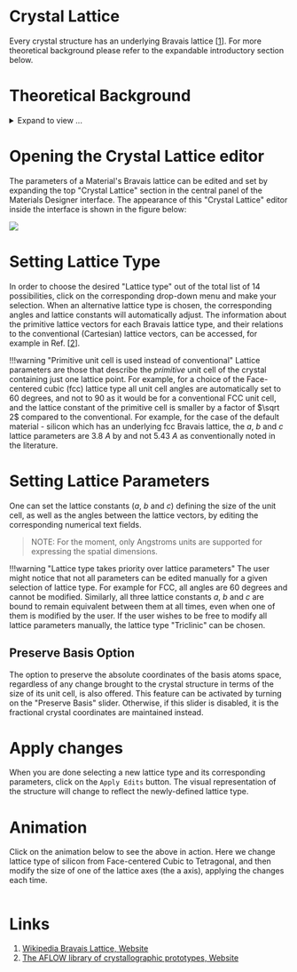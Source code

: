 # Crystal Lattice

Every crystal structure has an underlying Bravais lattice [[1](#links)]. For more theoretical background please refer to the expandable introductory section below. 

# Theoretical Background

<details markdown="1">
  <summary>
    Expand to view ...
  </summary>
  
## Bravais Lattice
  
In crystallography, a Bravais lattice represents an infinite array of discrete points generated by a set of discrete translation operations, which can be expressed in three dimensional space as:
  
$$
{\displaystyle \mathbf{R} = n_{1}\mathbf{a}_{1} + n_{2}\mathbf{a}_{2} + n_{3}\mathbf{a}_{3}}
$$
  
where $n_i$ are any integers, and $a_i$ are known as the primitive lattice vectors spanning the lattice in three-dimensional space. The defining characteristic of a Bravais lattice is that, for any choice of position vector $R$, the lattice has to look exactly the same when viewed from any equivalent lattice point.

## Lattice types
  
Two Bravais lattices are considered equivalent if they have the same symmetry elements. In this sense, there are 14 possible distinct Bravais lattices in three-dimensional space, grouped together into 7 more general symmetry categorizations known as lattice systems. These two categories are tabulated in the image below for reference purposes:
  
<img src="/images/Bravais_lattices.png"/>

## Lattice parameters

Bravais lattices can additionally be described by the lattice parameters defining their unit cells. These parameters comprise information about both the lengths of the delimiting axes of the unit cell (the $a$, $b$ and $c$ lattice constants) and the angles between them ($\alpha$, $\beta$ and $\gamma$), as explained in the figure below: 

<img src="https://upload.wikimedia.org/wikipedia/commons/5/5e/UnitCell.png"/>

</details>

<!-- TODO: move the part below to its own page -->

# Opening the Crystal Lattice editor

The parameters of a Material's Bravais lattice  can be edited and set by expanding the top "Crystal Lattice" section in the central panel of the Materials Designer interface. The appearance of this "Crystal Lattice" editor inside the interface is shown in the figure below:

<img src="/images/crystal-lattice.png"/>

# Setting Lattice Type

In order to choose the desired "Lattice type" out of the total list of 14 possibilities, click on the corresponding drop-down menu and make your selection. When an alternative lattice type is chosen, the corresponding angles and lattice constants will automatically adjust. The information about the primitive lattice vectors for each Bravais lattice type, and their relations to the conventional (Cartesian) lattice vectors, can be accessed, for example in Ref. [[2](#links)].  

!!!warning "Primitive unit cell is used instead of conventional"
    Lattice parameters are those that describe the *primitive* unit cell of the crystal containing just one lattice point. For example, for a choice of the Face-centered cubic (fcc) lattice type all unit cell angles are automatically set to 60 degrees, and not to 90 as it would be for a conventional FCC unit cell, and the lattice constant of the primitive cell is smaller by a factor of $\sqrt 2$ compared to the conventional. For example, for the case of the default material - silicon which has an underlying fcc Bravais lattice, the $a$, $b$ and $c$ lattice parameters are 3.8 $A$ by and not 5.43 $A$ as conventionally noted in the literature.

# Setting Lattice Parameters

One can set the lattice constants ($a$, $b$ and $c$) defining the size of the unit cell, as well as the angles between the lattice vectors, by editing the corresponding numerical text fields. 

> NOTE: For the moment, only Angstroms units are supported for expressing the spatial dimensions. 

!!!warning "Lattice type takes priority over lattice parameters"
    The user might notice that not all parameters can be edited manually for a given selection of lattice type. For example for FCC, all angles are 60 degrees and cannot be modified. Similarly, all three lattice constants $a$, $b$ and $c$ are bound to remain equivalent between them at all times, even when one of them is modified by the user.  If the user wishes to be free to modify all lattice parameters manually, the lattice type "Triclinic" can be chosen. 
    
## Preserve Basis Option

The option to preserve the absolute coordinates of the basis atoms space, regardless of any change brought to the crystal structure in terms of the size of its unit cell, is also offered. This feature can be activated by turning on the "Preserve Basis" slider. Otherwise, if this slider is disabled, it is the fractional crystal coordinates are maintained instead. 

# Apply changes

When you are done selecting a new lattice type and its corresponding parameters, click on the `Apply Edits` button.  The visual representation of the structure will change to reflect the newly-defined lattice type.

# Animation

Click on the animation below to see the above in action. Here we change lattice type of silicon from Face-centered Cubic to Tetragonal, and then modify the size of one of the lattice axes (the a axis), applying the changes each time.

<img data-gifffer="/images/ChangeMaterialLattice.gif" />

# Links

1. [Wikipedia Bravais Lattice, Website](https://en.wikipedia.org/wiki/Bravais_lattice)
2. [The AFLOW library of crystallographic prototypes, Website](http://www.aflowlib.org/CrystalDatabase/)

